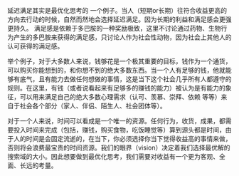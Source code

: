延迟满足其实是最优化思考的 一个例子。当人（短期or长期）往符合收益更高的方向去行动的时候，自然而然地会选择延迟满足。因为长期的利益和满足感会更强更持久。
满足感是依赖于多巴胺的一种奖励极致，这里不讨论通过药物、生物行为产生的多巴胺来获得的满足感，只讨论人作为社会性动物，因为社会上其他人的认可获得的满足感。

举个例子，对于大多数人来说，钱够花是一个极其重要的目标，钱作为一个通货，可以购买你能想到的，和你想不到的绝大多数东西。当一个人有足够的钱，他就能够有底气，且有能力去做任何想做的事情，这是当下这个社会几乎所有人都遵守的规则。在这里，有钱（或者说看起来有足够多的赚钱的能力）被认为是有能力的象征，可以用来满足自己的绝大多数心理需求（认可、羡慕、崇拜、依赖 等等）来自于社会各个部分（家人、伴侣、陌生人、社会团体等）。

对于一个人来说，时间可以看成是一个唯一的资源。任何行为，收货，成果，都需要投入时间来完成（包括，赚钱，购买食物，吃饭睡觉等）算到源头都是时间，由于人的时间是会固定流逝的，在当下，你必须选择你当下觉得收益高的事情来做，否则将会浪费最宝贵的时间资源。我们的眼界（vision）决定着我们选择最优解的搜索域的大小。因此想要做到最优化思考，我们需要对收益有一个更为客观、全面、长远的考量。